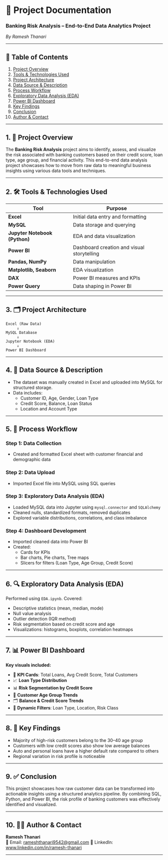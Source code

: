 
# 📘 Project Documentation  
### **Banking Risk Analysis – End-to-End Data Analytics Project**  
_By Ramesh Thanari_

---

## 📝 Table of Contents

1. [Project Overview](#1-project-overview)  
2. [Tools & Technologies Used](#2-tools--technologies-used)  
3. [Project Architecture](#3-project-architecture)  
4. [Data Source & Description](#4-data-source--description)  
5. [Process Workflow](#5-process-workflow)  
6. [Exploratory Data Analysis (EDA)](#6-exploratory-data-analysis-eda)  
7. [Power BI Dashboard](#7-power-bi-dashboard)  
8. [Key Findings](#8-key-findings)  
9. [Conclusion](#9-conclusion)  
10. [Author & Contact](#10-author--contact)

---

## 1. 📌 Project Overview

The **Banking Risk Analysis** project aims to identify, assess, and visualize the risk associated with banking customers based on their credit score, loan type, age group, and financial activity. This end-to-end data analysis project showcases how to move from raw data to meaningful business insights using various data tools and techniques.

---

## 2. 🛠️ Tools & Technologies Used

| Tool | Purpose |
|------|---------|
| **Excel** | Initial data entry and formatting |
| **MySQL** | Data storage and querying |
| **Jupyter Notebook (Python)** | EDA and data visualization |
| **Power BI** | Dashboard creation and visual storytelling |
| **Pandas, NumPy** | Data manipulation |
| **Matplotlib, Seaborn** | EDA visualization |
| **DAX** | Power BI measures and KPIs |
| **Power Query** | Data shaping in Power BI |

---

## 3. 🗂️ Project Architecture

```
Excel (Raw Data) 
     ↓
MySQL Database 
     ↓
Jupyter Notebook (EDA)
     ↓
Power BI Dashboard
```

---

## 4. 📄 Data Source & Description

- The dataset was manually created in Excel and uploaded into MySQL for structured storage.
- Data includes:
  - Customer ID, Age, Gender, Loan Type
  - Credit Score, Balance, Loan Status
  - Location and Account Type

---

## 5. 🔄 Process Workflow

### Step 1: Data Collection
- Created and formatted Excel sheet with customer financial and demographic data

### Step 2: Data Upload
- Imported Excel file into MySQL using SQL queries

### Step 3: Exploratory Data Analysis (EDA)
- Loaded MySQL data into Jupyter using `mysql.connector` and `SQLAlchemy`
- Cleaned nulls, standardized formats, removed duplicates
- Explored variable distributions, correlations, and class imbalance

### Step 4: Dashboard Development
- Imported cleaned data into Power BI
- Created:
  - Cards for KPIs
  - Bar charts, Pie charts, Tree maps
  - Slicers for filters (Loan Type, Age Group, Credit Score)

---

## 6. 🔍 Exploratory Data Analysis (EDA)

Performed using `EDA.ipynb`. Covered:

- Descriptive statistics (mean, median, mode)
- Null value analysis
- Outlier detection (IQR method)
- Risk segmentation based on credit score and age
- Visualizations: histograms, boxplots, correlation heatmaps

---

## 7. 📊 Power BI Dashboard

**Key visuals included:**

- 🧮 **KPI Cards**: Total Loans, Avg Credit Score, Total Customers  
- 📈 **Loan Type Distribution**  
- 📊 **Risk Segmentation by Credit Score**  
- 🧓 **Customer Age Group Trends**  
- 🗂️ **Balance & Credit Score Trends**  
- 🔘 **Dynamic Filters**: Loan Type, Location, Risk Class

---

## 8. 🔑 Key Findings

- Majority of high-risk customers belong to the 30–40 age group
- Customers with low credit scores also show low average balances
- Auto and personal loans have a higher default rate compared to others
- Regional variation in risk profile is noticeable

---

## 9. ✅ Conclusion

This project showcases how raw customer data can be transformed into actionable insights using a structured analytics pipeline. By combining SQL, Python, and Power BI, the risk profile of banking customers was effectively identified and visualized.

---

## 10. 👨‍💻 Author & Contact

**Ramesh Thanari**  
📧 Email: rameshthanari9542@gmail.com 
🔗 LinkedIn: www.linkedin.com/in/ramesh-thanari


---
